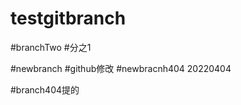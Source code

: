 # testgitbranch









#branchTwo
#分之1



#newbranch
#github修改
#newbracnh404
20220404

#branch404提的
